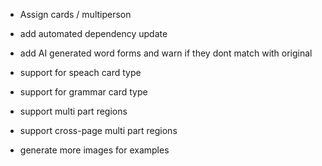 - Assign cards / multiperson

- add automated dependency update

- add AI generated word forms and warn if they dont match with original
- support for speach card type
- support for grammar card type
- support multi part regions
- support cross-page multi part regions
- generate more images for examples
